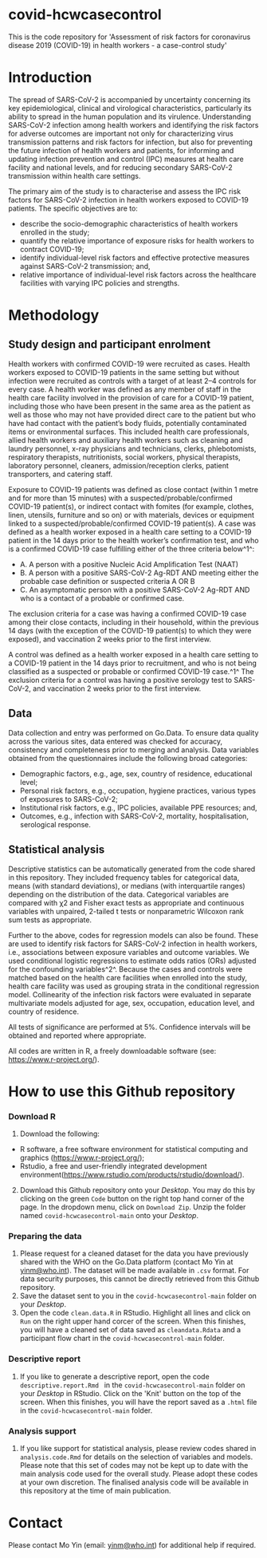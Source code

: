# covid-hcwcasecontrol
This is the code repository for 'Assessment of risk factors for coronavirus disease 2019 (COVID-19) in health workers - a case-control study'

# Introduction 
The spread of SARS-CoV-2 is accompanied by uncertainty concerning its key epidemiological, clinical and virological characteristics, particularly its ability to spread in the human population and its virulence. Understanding SARS-CoV-2 infection among health workers and identifying the risk factors for adverse outcomes are important not only for characterizing virus transmission patterns and risk factors for infection, but also for preventing the future infection of health workers and patients, for informing and updating infection prevention and control (IPC) measures at health care facility and national levels, and for reducing secondary SARS-CoV-2 transmission within health care settings. </br>

The primary aim of the study is to characterise and assess the IPC risk factors for SARS-CoV-2 infection in health workers exposed to COVID-19 patients. The specific objectives are to: </br>

* describe the socio-demographic characteristics of health workers enrolled in the study; 
* quantify the relative importance of exposure risks for health workers to contract COVID-19;  
* identify individual-level risk factors and effective protective measures against SARS-CoV-2 transmission; and, 
* relative importance of individual-level risk factors across the healthcare facilities with varying IPC policies and strengths. 

# Methodology

## Study design and participant enrolment 
Health workers with confirmed COVID-19 were recruited as cases. Health workers exposed to COVID-19 patients in the same setting but without infection were recruited as controls with a target of at least 2–4 controls for every case. A health worker was defined as any member of staff in the health care facility involved in the provision of care for a COVID-19 patient, including those who have been present in the same area as the patient as well as those who may not have provided direct care to the patient but who have had contact with the patient’s body fluids, potentially contaminated items or environmental surfaces. This included health care professionals, allied health workers and auxiliary health workers such as cleaning and laundry personnel, x-ray physicians and technicians, clerks, phlebotomists, respiratory therapists, nutritionists, social workers, physical therapists, laboratory personnel, cleaners, admission/reception clerks, patient transporters, and catering staff. </br>

Exposure to COVID-19 patients was defined as close contact (within 1 metre and for more than 15 minutes) with a suspected/probable/confirmed COVID-19 patient(s), or indirect contact with fomites (for example, clothes, linen, utensils, furniture and so on) or with materials, devices or equipment linked to a suspected/probable/confirmed COVID-19 patient(s). A case was defined as a health worker exposed in a health care setting to a COVID-19 patient in the 14 days prior to the health worker’s confirmation test, and who is a confirmed COVID-19 case fulfilling either of the three criteria below^1^: </br>

 * A. A person with a positive Nucleic Acid Amplification Test (NAAT) </br>
 * B. A person with a positive SARS-CoV-2 Ag-RDT AND meeting either the probable case definition or suspected criteria A OR B </br>
 * C. An asymptomatic person with a positive SARS-CoV-2 Ag-RDT AND who is a contact of a probable or confirmed case. </br>

The exclusion criteria for a case was having a confirmed COVID-19 case among their close contacts, including in their household, within the previous 14 days (with the exception of the COVID-19 patient(s) to which they were exposed), and vaccination 2 weeks prior to the first interview. </br>

A control was defined as a health worker exposed in a health care setting to a COVID-19 patient in the 14 days prior to recruitment, and who is not being classified as a suspected or probable or confirmed COVID-19 case.^1^ The exclusion criteria for a control was having a positive serology test to SARS-CoV-2, and vaccination 2 weeks prior to the first interview. 

## Data 
Data collection and entry was performed on Go.Data. To ensure data quality across the various sites, data entered was checked for accuracy, consistency and completeness prior to merging and analysis. Data variables obtained from the questionnaires include the following broad categories:  

* Demographic factors, e.g., age, sex, country of residence, educational level;  
* Personal risk factors, e.g., occupation, hygiene practices, various types of exposures to SARS-CoV-2; 
* Institutional risk factors, e.g., IPC policies, available PPE resources; and,
* Outcomes, e.g., infection with SARS-CoV-2, mortality, hospitalisation, serological response. 

## Statistical analysis
Descriptive statistics can be automatically generated from the code shared in this repository. They included frequency tables for categorical data, means (with standard deviations), or medians (with interquartile ranges) depending on the distribution of the data. Categorical variables are compared with χ2 and Fisher exact tests as appropriate and continuous variables with unpaired, 2-tailed t tests or nonparametric Wilcoxon rank sum tests as appropriate.  

Further to the above, codes for regression models can also be found. These are used to identify risk factors for SARS-CoV-2 infection in health workers, i.e., associations between exposure variables and outcome variables. We used conditional logistic regressions to estimate odds ratios (ORs) adjusted for the confounding variables^2^. Because the cases and controls were matched based on the health care facilities when enrolled into the study, health care facility was used as grouping strata in the conditional regression model. Collinearity of the infection risk factors were evaluated in separate multivariate models adjusted for age, sex, occupation, education level, and country of residence. 

All tests of significance are performed at 5%. Confidence intervals will be obtained and reported where appropriate. 

All codes are written in R, a freely downloadable software (see: https://www.r-project.org/). 

# How to use this Github repository 

### Download R 
1. Download the following:
* R software, a free software environment for statistical computing and graphics (https://www.r-project.org/);
* Rstudio, a free and user-friendly integrated development environment(https://www.rstudio.com/products/rstudio/download/).
2. Download this Github repository onto your *Desktop*. You may do this by clicking on the green `Code` button on the right top hand corner of the page. In the dropdown menu, click on `Download Zip`. Unzip the folder named `covid-hcwcasecontrol-main` onto your *Desktop*.

### Preparing the data 
1. Please request for a cleaned dataset for the data you have previously shared with the WHO on the Go.Data platform (contact Mo Yin at yinm@who.int). The dataset will be made available in `.csv` format. For data security purposes, this cannot be directly retrieved from this Github repository. 
2. Save the dataset sent to you in the `covid-hcwcasecontrol-main` folder on your *Desktop*. 
3. Open the code `clean.data.R` in RStudio. Highlight all lines and click on `Run` on the right upper hand corcer of the screen. When this finishes, you will have a cleaned set of data saved as  `cleandata.Rdata` and a participant flow chart in the `covid-hcwcasecontrol-main` folder. 

### Descriptive report 
1. If you like to generate a descriptive report, open the code `descriptive.report.Rmd ` in the `covid-hcwcasecontrol-main` folder on your *Desktop* in RStudio. Click on the 'Knit' button on the top of the screen. When this finishes, you will have the report saved as a `.html` file in the `covid-hcwcasecontrol-main` folder.

### Analysis support 
1. If you like support for statistical analysis, please review codes shared in `analysis.code.Rmd` for details on the selection of variables and models. Please note that this set of codes may not be kept up to date with the main analysis code used for the overall study. Please adopt these codes at your own discretion. The finalised analysis code will be available in this repository at the time of main publication. 

# Contact 
Please contact Mo Yin (email: yinm@who.int) for additional help if required.
